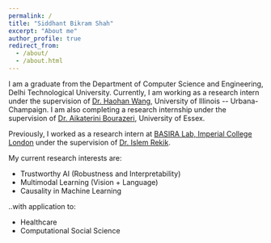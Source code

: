 ```yaml
---
permalink: /
title: "Siddhant Bikram Shah"
excerpt: "About me"
author_profile: true
redirect_from: 
  - /about/
  - /about.html
---
```


I am a graduate from the Department of Computer Science and Engineering, Delhi Technological University. Currently, I am working as a research intern under the supervision of [Dr. Haohan Wang](https://haohanwang.github.io/), University of Illinois -- Urbana-Champaign. I am also completing a research internship under the supervision of [Dr. Aikaterini Bourazeri](https://www.essex.ac.uk/people/BOURA96709/Katerina-Bourazeri), University of Essex.

Previously, I worked as a research intern at [BASIRA Lab, Imperial College London](https://basira-lab.com/) under the supervision of [Dr. Islem Rekik](https://ix.imperial.ac.uk/profiles/islem-rekik/).

My current research interests are: 

+ Trustworthy AI (Robustness and Interpretability)
+ Multimodal Learning (Vision + Language)
+ Causality in Machine Learning 

..with application to:

+ Healthcare
+ Computational Social Science